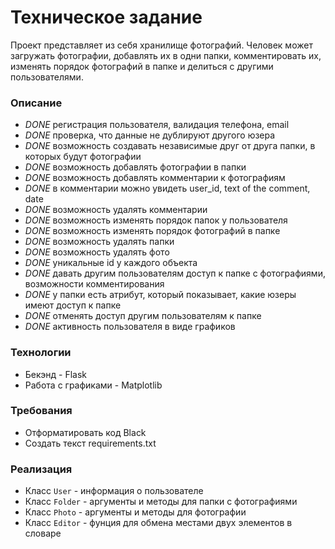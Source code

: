# Техническое задание
Проект представляет из себя хранилище фотографий. Человек может загружать фотографии, добавлять их в одни папки, комментировать их, изменять порядок фотографий в папке и делиться с другими пользователями.

### Описание
+ $DONE$ регистрация пользователя, валидация телефона, email 
+ $DONE$ проверка, что данные не дублируют другого юзера
+ $DONE$ возможность создавать независимые друг от друга папки, в которых будут фотографии
+ $DONE$ возможность добавлять фотографии в папки
+ $DONE$ возможность добавлять комментарии к фотографиям
+ $DONE$ в комментарии можно увидеть user_id, text of the comment, date
+ $DONE$ возможность удалять комментарии
+ $DONE$ возможность изменять порядок папок у пользователя
+ $DONE$ возможность изменять порядок фотографий в папке
+ $DONE$ возможность удалять папки
+ $DONE$ возможность удалять фото
+ $DONE$ уникальные id у каждого объекта
+ $DONE$ давать другим пользователям доступ к папке с фотографиями, возможности комментирования
+ $DONE$ у папки есть атрибут, который показывает, какие юзеры имеют доступ к папке
+ $DONE$ отменять доступ другим пользователям к папке
+ $DONE$ активность пользователя в виде графиков

### Технологии
+ Бекэнд - Flask
+ Работа с графиками - Matplotlib

### Требования 
+ Отформатировать код Black
+ Создать текст requirements.txt

### Реализация
+ Класс `User` - информация о пользователе
+ Класс `Folder` - аргументы и методы для папки с фотографиями
+ Класс `Photo` - аргументы и методы для фотографии
+ Класс `Editor` - фунция для обмена местами двух элементов в словаре

